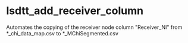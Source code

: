 # lsdtt_add_receiver_column

Automates the copying of the receiver node column "Receiver_NI" from *_chi_data_map.csv to *_MChiSegmented.csv